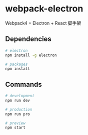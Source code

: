 # webpack-electron
Webpack4 + Electron + React 脚手架

## Dependencies

```bash
# electron
npm install -g electron

# packages
npm install
```

## Commands

```bash
# development
npm run dev

# production
npm run pro

# preview
npm start
```
